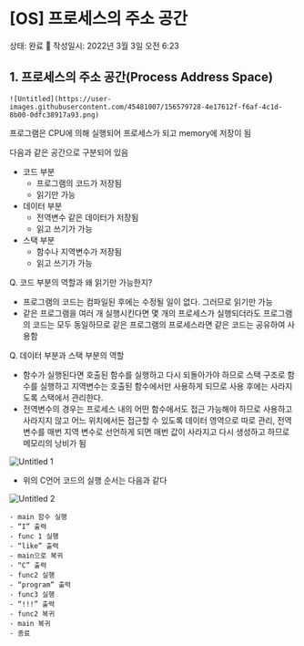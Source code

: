 # [OS] 프로세스의 주소 공간

상태: 완료 🙌
작성일시: 2022년 3월 3일 오전 6:23

## 1. 프로세스의 주소 공간(Process Address Space)

    ![Untitled](https://user-images.githubusercontent.com/45481007/156579728-4e17612f-f6af-4c1d-8b00-0dfc38917a93.png)

프로그램은 CPU에 의해 실행되어 프로세스가 되고 memory에 저장이 됨

다음과 같은 공간으로 구분되어 있음

- 코드 부분
    - 프로그램의 코드가 저장됨
    - 읽기만 가능
- 데이터 부분
    - 전역변수 같은 데이터가 저장됨
    - 읽고 쓰기가 가능
- 스택 부분
    - 함수나 지역변수가 저장됨
    - 읽고 쓰기가 가능

Q. 코드 부분의 역할과 왜 읽기만 가능한지?

- 프로그램의 코드는 컴파일된 후에는 수정될 일이 없다. 그러므로 읽기만 가능
- 같은 프로그램을 여러 개 실행시킨다면 몇 개의 프로세스가 실행되더라도 프로그램의 코드는 모두 동일하므로 같은 프로그램의 프로세스라면 같은 코드는 공유하여 사용함

Q. 데이터 부분과 스택 부분의 역할

- 함수가 실행된다면 호출된 함수를 실행하고 다시 되돌아가야 하므로 스택 구조로 함수를 실행하고 지역변수는 호출된 함수에서만 사용하게 되므로 사용 후에는 사라지도록 스택에서 관리한다.
- 전역변수의 경우는 프로세스 내의 어떤 함수에서도 접근 가능해야 하므로 사용하고 사라지지 않고 어느 위치에서든 접근할 수 있도록 데이터 영역으로 따로 관리, 전역 변수를 매번 지역 변수로 선언하게 되면 매번 값이 사라지고 다시 생성하고 하므로 메모리의 낭비가 됨

![Untitled 1](https://user-images.githubusercontent.com/45481007/156579433-f9ce58e9-1508-46c8-a1c2-cd23d42bb33e.png)

- 위의 C언어 코드의 실행 순서는 다음과 같다
    
![Untitled 2](https://user-images.githubusercontent.com/45481007/156579864-2c2533cd-61fb-4dc0-badb-18576c1da48c.png)    
    
    - main 함수 실행
    - “I” 출력
    - func 1 실행
    - “like” 출력
    - main으로 복귀
    - “C” 출력
    - func2 실행
    - “program” 출력
    - func3 실행
    - “!!!” 출력
    - func2 복귀
    - main 복귀
    - 종료

